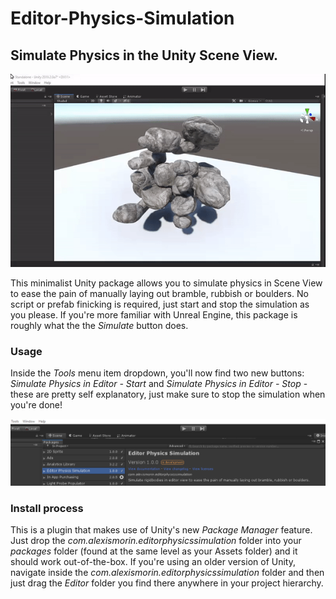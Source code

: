 # Editor-Physics-Simulation
## Simulate Physics in the Unity Scene View.

![header](images/gif.gif)

This minimalist Unity package allows you to simulate physics in Scene View to ease the pain of manually laying out bramble, rubbish or boulders. No script or prefab finicking is required, just start and stop the simulation as you please. If you're more familiar with Unreal Engine, this package is roughly what the the *Simulate* button does.

### Usage
Inside the *Tools* menu item dropdown, you'll now find two new buttons: *Simulate Physics in Editor - Start* and *Simulate Physics in Editor - Stop* - these are pretty self explanatory, just make sure to stop the simulation when you're done!

![packman](images/packman.png)

### Install process
This is a plugin that makes use of Unity's new *Package Manager* feature. Just drop the *com.alexismorin.editorphysicssimulation* folder into your *packages* folder (found at the same level as your Assets folder) and it should work out-of-the-box. If you're using an older version of Unity, navigate inside the *com.alexismorin.editorphysicssimulation* folder and then just drag the *Editor* folder you find there anywhere in your project hierarchy.



